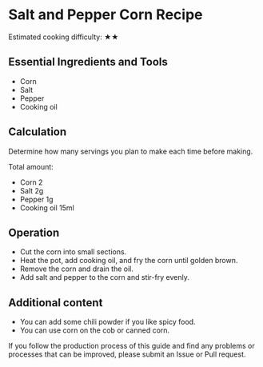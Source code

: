 # Salt and Pepper Corn Recipe

Estimated cooking difficulty: ★★

## Essential Ingredients and Tools

* Corn
* Salt
* Pepper
* Cooking oil

## Calculation

Determine how many servings you plan to make each time before making.

Total amount:

* Corn 2
* Salt 2g
* Pepper 1g
* Cooking oil 15ml

## Operation

* Cut the corn into small sections.
* Heat the pot, add cooking oil, and fry the corn until golden brown.
* Remove the corn and drain the oil.
* Add salt and pepper to the corn and stir-fry evenly.

## Additional content

* You can add some chili powder if you like spicy food.
* You can use corn on the cob or canned corn.

If you follow the production process of this guide and find any problems or processes that can be improved, please submit an Issue or Pull request.
